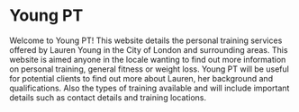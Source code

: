 # Young PT

Welcome to Young PT! This website details the personal training services offered by Lauren Young in the City of London and surrounding areas. This website is aimed anyone in the locale wanting to find out more information on personal training, general fitness or weight loss. 
Young PT will be useful for potential clients to find out more about Lauren, her background and qualifications. Also the types of training available and will include important details such as contact details and training locations. 